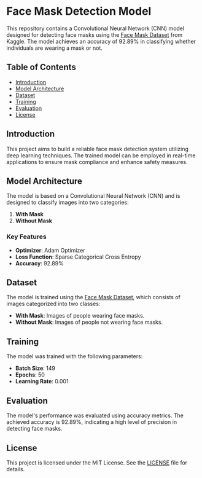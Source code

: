 

# Face Mask Detection Model

This repository contains a Convolutional Neural Network (CNN) model designed for detecting face masks using the [Face Mask Dataset](https://www.kaggle.com/datasets/omkargurav/face-mask-dataset) from Kaggle. The model achieves an accuracy of 92.89% in classifying whether individuals are wearing a mask or not.

## Table of Contents

- [Introduction](#introduction)
- [Model Architecture](#model-architecture)
- [Dataset](#dataset)
- [Training](#training)
- [Evaluation](#evaluation)
- [License](#license)

## Introduction

This project aims to build a reliable face mask detection system utilizing deep learning techniques. The trained model can be employed in real-time applications to ensure mask compliance and enhance safety measures.

## Model Architecture

The model is based on a Convolutional Neural Network (CNN) and is designed to classify images into two categories:

1. **With Mask**
2. **Without Mask**

### Key Features

- **Optimizer**: Adam Optimizer
- **Loss Function**: Sparse Categorical Cross Entropy
- **Accuracy**: 92.89%

## Dataset

The model is trained using the [Face Mask Dataset](https://www.kaggle.com/datasets/omkargurav/face-mask-dataset), which consists of images categorized into two classes:

- **With Mask**: Images of people wearing face masks.
- **Without Mask**: Images of people not wearing face masks.

## Training

The model was trained with the following parameters:

- **Batch Size**: 149
- **Epochs**: 50
- **Learning Rate**: 0.001

## Evaluation

The model's performance was evaluated using accuracy metrics. The achieved accuracy is 92.89%, indicating a high level of precision in detecting face masks.

## License

This project is licensed under the MIT License. See the [LICENSE](LICENSE) file for details.

